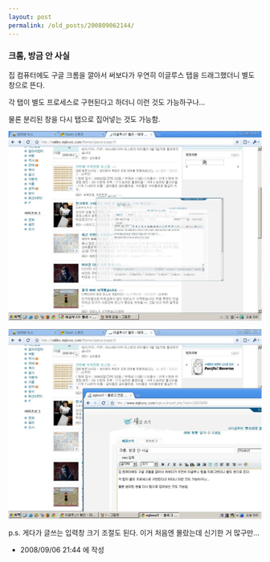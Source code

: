 ```yaml
---
layout: post
permalink: /old_posts/200809062144/
---
```


### 크롬, 방금 안 사실

집 컴퓨터에도 구글 크롬을 깔아서 써보다가 우연히 이글루스 탭을 드래그했더니 별도 창으로 뜬다.

각 탭이 별도 프로세스로 구현된다고 하더니 이런 것도 가능하구나...

물론 분리된 창을 다시 탭으로 집어넣는 것도 가능함.

![c0003499_48c27a9c8a729.jpg](200809062144/c0003499_48c27a9c8a729.jpg)

![c0003499_48c27ab860d87.jpg](200809062144/c0003499_48c27ab860d87.jpg)


p.s. 게다가 글쓰는 입력창 크기 조절도 된다. 이거 처음엔 몰랐는데 신기한 거 많구만...





- 2008/09/06 21:44 에 작성